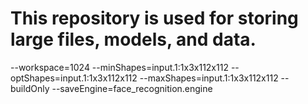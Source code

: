 # This repository is used for storing large files, models, and data.
--workspace=1024 --minShapes=input.1:1x3x112x112 --optShapes=input.1:1x3x112x112 --maxShapes=input.1:1x3x112x112 --buildOnly --saveEngine=face_recognition.engine
